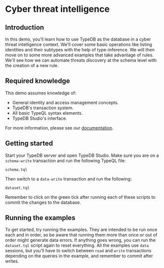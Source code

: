 # Cyber threat intelligence 

## Introduction

In this demo, you'll learn how to use TypeDB as the database in a cyber threat intelligence context. We'll cover
some basic operations like listing identities and their subtypes with the help of type-inference.
We will then move on to some more advanced examples that take advantage of rules. 
We'll see how we can automate threats discovery at the schema level with the creation of a new rule.

## Required knowledge

This demo assumes knowledge of:

- General identity and access management concepts.
- TypeDB's transaction system.
- All basic TypeQL syntax elements.
- TypeDB Studio's interface.

For more information, please see our [documentation](https://docs.vaticle.com/docs/general/introduction). 

## Getting started

Start your TypeDB server and open TypeDB Studio. Make sure you are on a `schema-write` transaction and run the following
TypeQL file:

```schema.tql```

Then switch to a `data-write` transaction and run the following:

```dataset.tql```

Remember to click on the green tick after running each of these scripts to commit the changes to the database.

## Running the examples

To get started, try running the examples. They are intended to be run once each and in order, so be aware that running
them more than once or out of order might generate data errors. If anything goes wrong, you can run the
`dataset.tql` script again to reset everything. All the examples use `data` sessions, but you'll have to switch
between `read` and `write` transactions depending on the queries in the example, and remember to commit after writes.
